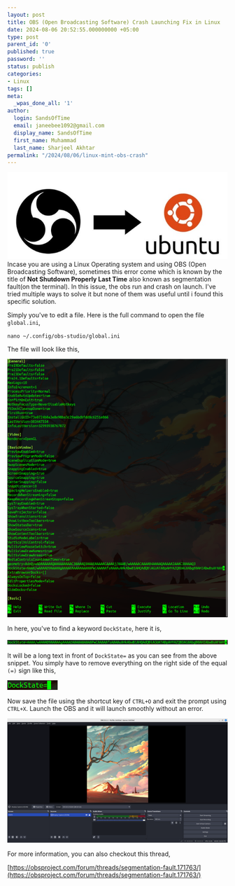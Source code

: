 ```yaml
---
layout: post
title: OBS (Open Broadcasting Software) Crash Launching Fix in Linux
date: 2024-08-06 20:52:55.000000000 +05:00
type: post
parent_id: '0'
published: true
password: ''
status: publish
categories:
- Linux
tags: []
meta:
  _wpas_done_all: '1'
author:
  login: SandsOfTime
  email: janeebee1092@gmail.com
  display_name: SandsOfTime
  first_name: Muhammad
  last_name: Sharjeel Akhtar
permalink: "/2024/08/06/linux-mint-obs-crash"
---
```

![5](/assets/images/clt/linux-mint-obs-crash/5.png)
Incase you are using a Linux Operating system and using OBS (Open Broadcasting Software), sometimes this error come which is known by the title of **Not Shutdown Properly Last Time** also known as segmentation fault(on the terminal). In this issue, the obs run and crash on launch. I've tried multiple ways to solve it but none of them was useful until i found this specific solution. 

Simply you've to edit a file. Here is the full command to open the file `global.ini`,

```
nano ~/.config/obs-studio/global.ini
```
  
The file will look like this,

![1](/assets/images/clt/linux-mint-obs-crash/1.png)

In here, you've to find a keyword `DockState`, here it is, 

![2](/assets/images/clt/linux-mint-obs-crash/2.png)

It will be a long text in front of `DockState=` as you can see from the above snippet. You simply have to remove everything on the right side of the equal `(=)` sign like this,

![3](/assets/images/clt/linux-mint-obs-crash/3.png)

Now save the file using the shortcut key of `CTRL+O` and exit the prompt using `CTRL+X`. Launch the OBS and it will launch smoothly without an error.

![4](/assets/images/clt/linux-mint-obs-crash/4.png)

For more information, you can also checkout this thread, 

[https://obsproject.com/forum/threads/segmentation-fault.171763/](https://obsproject.com/forum/threads/segmentation-fault.171763/)